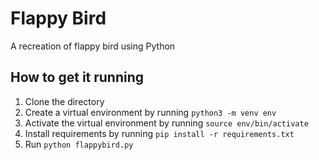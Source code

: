 # Flappy Bird
A recreation of flappy bird using Python

## How to get it running
1. Clone the directory
2. Create a virtual environment by running `python3 -m venv env`
3. Activate the virtual environment by running `source env/bin/activate`
4. Install requirements by running `pip install -r requirements.txt`
5. Run `python flappybird.py`
